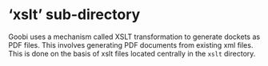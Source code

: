 # ‘xslt’ sub-directory

Goobi uses a mechanism called XSLT transformation to generate dockets as PDF files. This involves generating PDF documents from existing xml files. This is done on the basis of xslt files located centrally in the `xslt` directory.